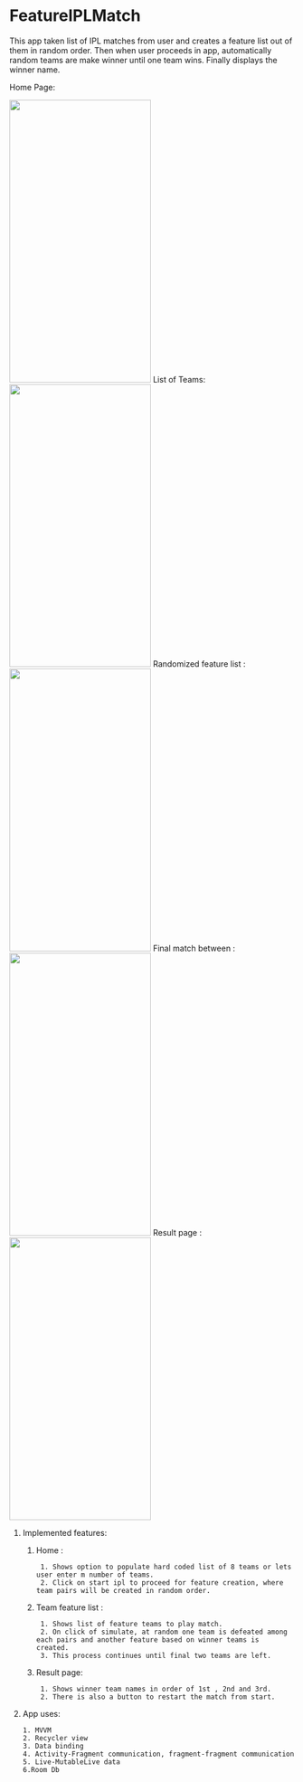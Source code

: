 # FeatureIPLMatch
This app taken list of IPL matches from user and creates a feature list out of them in random order. Then when user proceeds in app, automatically random teams are make winner until one team wins. Finally displays the winner name.

<!-- 
![fourth_](https://user-images.githubusercontent.com/13178473/155842600-f7fe7db7-4376-4aae-984c-baefa6b908dd.jpg)
![third_](https://user-images.githubusercontent.com/13178473/155842605-799e4cd5-aa18-4323-88ec-308cd2849a40.jpg)
![first_](https://user-images.githubusercontent.com/13178473/155842607-67d7ccfc-ee13-482a-b9fd-ecec14c90154.jpg)
![fifth_](https://user-images.githubusercontent.com/13178473/155842608-a17dd96d-4676-4782-a37e-3345e701e1b6.jpg)
![second_](https://user-images.githubusercontent.com/13178473/155842609-99b65b8c-4264-43e1-b59b-dadbeddd836f.jpg) -->

Home Page: 

<img src="https://user-images.githubusercontent.com/13178473/155842607-67d7ccfc-ee13-482a-b9fd-ecec14c90154.jpg" width="250" height="500"> 		List of Teams: <img src="https://user-images.githubusercontent.com/13178473/155842609-99b65b8c-4264-43e1-b59b-dadbeddd836f.jpg" width="250" height="500">  		Randomized feature list : <img src="https://user-images.githubusercontent.com/13178473/155842605-799e4cd5-aa18-4323-88ec-308cd2849a40.jpg" width="250" height="500">     Final match between : 
<img src="https://user-images.githubusercontent.com/13178473/155842600-f7fe7db7-4376-4aae-984c-baefa6b908dd.jpg" width="250" height="500">     Result page : <img src="https://user-images.githubusercontent.com/13178473/155842608-a17dd96d-4676-4782-a37e-3345e701e1b6.jpg" width="250" height="500">

1. Implemented features:
	1. Home : 


			1. Shows option to populate hard coded list of 8 teams or lets user enter m number of teams.
			2. Click on start ipl to proceed for feature creation, where team pairs will be created in random order.
	2. Team feature list :


			1. Shows list of feature teams to play match.
			2. On click of simulate, at random one team is defeated among each pairs and another feature based on winner teams is created.
			3. This process continues until final two teams are left.
	3. Result page:


			1. Shows winner team names in order of 1st , 2nd and 3rd.
			2. There is also a button to restart the match from start.

2.  App uses:
		
		1. MVVM
		2. Recycler view
		3. Data binding
		4. Activity-Fragment communication, fragment-fragment communication
		5. Live-MutableLive data
		6.Room Db
